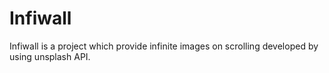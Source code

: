 # Infiwall
Infiwall is a project which provide infinite images on scrolling developed by using unsplash API.
